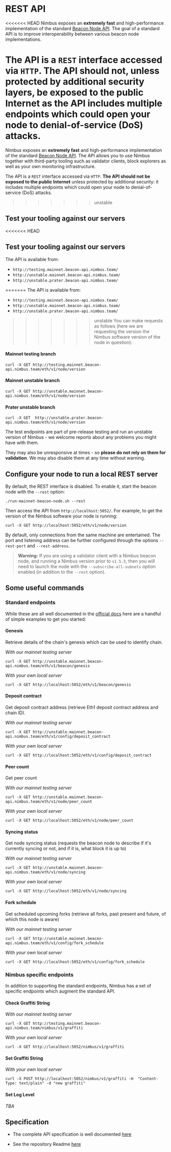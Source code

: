 # REST API

<<<<<<< HEAD
Nimbus exposes an **extremely fast** and high-performance implementation of the standard [Beacon Node API](https://ethereum.github.io/beacon-APIs/). The goal of a standard API is to improve interoperability between various beacon node implementations.

The API is a `REST` interface accessed via `HTTP`. **The API should not**, unless protected by additional security layers, **be exposed to the public Internet** as the API includes multiple endpoints which could open your node to denial-of-service (DoS) attacks.
=======
Nimbus exposes an **extremely fast** and high-performance implementation of the standard [Beacon Node API](https://ethereum.github.io/beacon-APIs/). The API allows you to use Nimbus together with third-party tooling such as validator clients, block explorers as well as your own monitoring infrastructure.

The API is a `REST` interface accessed via `HTTP`. **The API should not be exposed to the public Internet** unless protected by additional security: it includes multiple endpoints which could open your node to denial-of-service (DoS) attacks.
>>>>>>> unstable

## Test your tooling against our servers

<<<<<<< HEAD
## Test your tooling against our servers

 The API is available from:

* `http://testing.mainnet.beacon-api.nimbus.team/`
* `http://unstable.mainnet.beacon-api.nimbus.team/`
* `http://unstable.prater.beacon-api.nimbus.team/`

=======
 The API is available from:

* `http://testing.mainnet.beacon-api.nimbus.team/`
* `http://unstable.mainnet.beacon-api.nimbus.team/`
* `http://unstable.prater.beacon-api.nimbus.team/`

>>>>>>> unstable
You can make requests as follows (here we are requesting the version the Nimbus software version of the node in question):

#### Mainnet testing branch
```
curl -X GET http://testing.mainnet.beacon-api.nimbus.team/eth/v1/node/version
```

#### Mainnet unstable branch
```
curl -X GET http://unstable.mainnet.beacon-api.nimbus.team/eth/v1/node/version
```

#### Prater unstable branch
```
curl -X GET  http://unstable.prater.beacon-api.nimbus.team/eth/v1/node/version
```

The test endpoints are part of pre-release testing and run an unstable version of Nimbus - we welcome reports about any problems you might have with them.

They may also be unresponsive at times - so **please do not rely on them for validation**. We may also disable them at any time without warning.


## Configure your node to run a local REST server

By default, the REST interface is disabled. To enable it, start the beacon node with the `--rest` option:

```
./run-mainnet-beacon-node.sh --rest
```

Then access the API from `http://localhost:5052/`. For example, to get the version of the Nimbus software your node is running:

```
curl -X GET http://localhost:5052/eth/v1/node/version
```

By default, only connections from the same machine are entertained. The port and listening address can be further configured through the options `--rest-port` and `--rest-address`.
> **Warning:** If you are using a validator client with a Nimbus beacon node, and running a Nimbus version prior to `v1.5.5`,  then you will need to launch the node with the `--subscribe-all-subnets` option enabled (in addition to the `--rest` option).

## Some useful commands

### Standard endpoints

While these are all well documented in the [official docs](https://ethereum.github.io/beacon-APIs/) here are a handful of simple examples to get you started:

#### Genesis

Retrieve details of the chain's genesis which can be used to identify chain.

*With our mainnet testing server*
```
curl -X GET http://unstable.mainnet.beacon-api.nimbus.team/eth/v1/beacon/genesis
```

*With your own local server*
```
curl -X GET http://localhost:5052/eth/v1/beacon/genesis
```

#### Deposit contract

Get deposit contract address (retrieve Eth1 deposit contract address and chain ID).

*With our mainnet testing server*
```
curl -X GET http://unstable.mainnet.beacon-api.nimbus.team/eth/v1/config/deposit_contract
```

*With your own local server*
```
curl -X GET http://localhost:5052/eth/v1/config/deposit_contract
```


#### Peer count

Get peer count

*With our mainnet testing server*
```
curl -X GET http://unstable.mainnet.beacon-api.nimbus.team/eth/v1/node/peer_count
```

*With your own local server*
```
curl -X GET http://localhost:5052/eth/v1/node/peer_count
```


#### Syncing status

Get node syncing status (requests the beacon node to describe if it's currently syncing or not, and if it is, what block it is up to)

*With our mainnet testing server*
```
curl -X GET http://unstable.mainnet.beacon-api.nimbus.team/eth/v1/node/syncing
```

*With your own local server*
```
curl -X GET http://localhost:5052/eth/v1/node/syncing
```

#### Fork schedule

Get scheduled upcoming forks (retrieve all forks, past present and future, of which this node is aware)

*With our mainnet testing server*
```
curl -X GET http://unstable.mainnet.beacon-api.nimbus.team/eth/v1/config/fork_schedule
```

*With your own local server*
```
curl -X GET http://localhost:5052/eth/v1/config/fork_schedule
```


### Nimbus specific endpoints

In addition to supporting the standard endpoints, Nimbus has a set of specific endpoints which augment the standard API.


#### Check Graffiti String


*With our mainnet testing server*

```
curl -X GET http://testing.mainnet.beacon-api.nimbus.team/nimbus/v1/graffiti
```

*With your own local server*
```
curl -X GET http://localhost:5052/nimbus/v1/graffiti
```

#### Set Graffiti String

*With your own local server*
```
curl -X POST http://localhost:5052/nimbus/v1/graffiti -H  "Content-Type: text/plain" -d "new graffiti"
```

#### Set Log Level

*TBA*



## Specification

- The complete API specification is well documented [here](https://ethereum.github.io/beacon-APIs/)

- See the repository Readme [here](https://github.com/ethereum/beacon-APIs)

